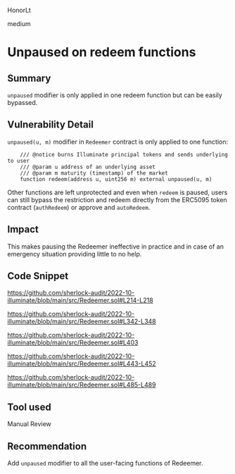 HonorLt

medium

# Unpaused on redeem functions

## Summary
```unpaused``` modifier is only applied in one redeem function but can be easily bypassed.

## Vulnerability Detail

```unpaused(u, m)``` modifier in ```Redeemer``` contract is only applied to one function:
```solidity
    /// @notice burns Illuminate principal tokens and sends underlying to user
    /// @param u address of an underlying asset
    /// @param m maturity (timestamp) of the market
    function redeem(address u, uint256 m) external unpaused(u, m)
```
Other functions are left unprotected and even when ```redeem``` is paused, users can still bypass the restriction and redeem directly from the ERC5095 token contract (```authRedeem```) or approve and ```autoRedeem```.

## Impact

This makes pausing the Redeemer ineffective in practice and in case of an emergency situation providing little to no help.

## Code Snippet

https://github.com/sherlock-audit/2022-10-illuminate/blob/main/src/Redeemer.sol#L214-L218

https://github.com/sherlock-audit/2022-10-illuminate/blob/main/src/Redeemer.sol#L342-L348

https://github.com/sherlock-audit/2022-10-illuminate/blob/main/src/Redeemer.sol#L403

https://github.com/sherlock-audit/2022-10-illuminate/blob/main/src/Redeemer.sol#L443-L452

https://github.com/sherlock-audit/2022-10-illuminate/blob/main/src/Redeemer.sol#L485-L489

## Tool used

Manual Review

## Recommendation
Add ```unpaused``` modifier to all the user-facing functions of Redeemer.
